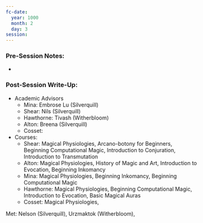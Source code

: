 ```yaml
---
fc-date:
  year: 1000
  month: 2
  day: 3
session:
---
```


### Pre-Session Notes:
* 


### Post-Session Write-Up:
- Academic Advisors
	- Mina: Embrose Lu (Silverquill)
	- Shear: Nils (Silverquill)
	- Hawthorne: Tivash (Witherbloom)
	- Alton: Breena (Silverquill)
	- Cosset: 
- Courses:
	- Shear: Magical Physiologies, Arcano-botony for Beginners, Beginning Computational Magic, Introduction to Conjuration, Introduction to Transmutation
	- Alton: Magical Physiologies, History of Magic and Art, Introduction to Evocation, Beginning Inkomancy
	- Mina: Magical Physiologies, Beginning Inkomancy, Beginning Computational Magic
	- Hawthorne: Magical Physiologies, Beginning Computational Magic, Introduction to Evocation, Basic Magical Auras
	- Cosset: Magical Physiologies, 

Met: Nelson (Silverquill), Urzmaktok (Witherbloom), 
